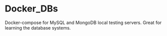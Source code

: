# Docker_DBs
Docker-compose for MySQL and MongoDB local testing servers. Great for learning the database systems.
